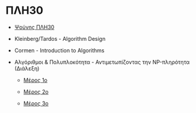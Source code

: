 # ΠΛΗ30

- [Ψούνης ΠΛΗ30](http://www.psounis.gr/plh30.html)

- Kleinberg/Tardos - Algorithm Design

- Cormen - Introduction to Algorithms

- Αλγόριθμοι & Πολυπλοκότητα - Αντιμετωπίζοντας την NP-πληρότητα (Διάλεξη)

    - [Μέρος 1ο](https://www.youtube.com/watch?v=Jdrc6TQFfdU)

    - [Μέρος 2ο](https://www.youtube.com/watch?v=HWbSY-Arp1o)

    - [Μέρος 3ο](https://www.youtube.com/watch?v=ZtA-tGobsss)
